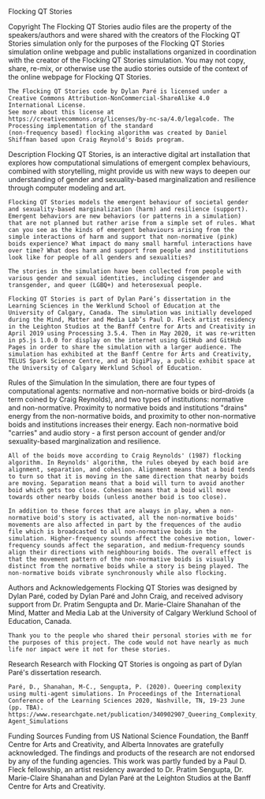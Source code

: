 Flocking QT Stories

Copyright
    The Flocking QT Stories audio files are the property of the speakers/authors and were shared with the creators of the Flocking QT Stories simulation only for the purposes of the Flocking QT Stories simulation online webpage and public installations organized in coordination with the creator of the Flocking QT Stories simulation. You may not copy, share, re-mix, or otherwise use the audio stories outside of the context of the online webpage for Flocking QT Stories.

    The Flocking QT Stories code by Dylan Paré is licensed under a Creative Commons Attribution-NonCommercial-ShareAlike 4.0 International License.
    See more about this license at https://creativecommons.org/licenses/by-nc-sa/4.0/legalcode. The Processing implementation of the standard
    (non-frequency based) flocking algorithm was created by Daniel Shiffman based upon Craig Reynold's Boids program.

Description
    Flocking QT Stories, is an interactive digital art installation that explores how computational simulations of emergent complex behaviours, combined with storytelling, might provide us with new ways to deepen our understanding of gender and sexuality-based marginalization and resilience through computer modeling and art.

    Flocking QT Stories models the emergent behaviour of societal gender and sexuality-based marginalization (harm) and resilience (support). Emergent behaviors are new behaviors (or patterns in a simulation) that are not planned but rather arise from a simple set of rules. What can you see as the kinds of emergent behaviours arising from the simple interactions of harm and support that non-normative (pink) boids experience? What impact do many small harmful interactions have over time? What does harm and support from people and instititutions look like for people of all genders and sexualities?

    The stories in the simulation have been collected from people with various gender and sexual identities, including cisgender and transgender, and queer (LGBQ+) and heterosexual people.

    Flocking QT Stories is part of Dylan Paré’s dissertation in the Learning Sciences in the Werklund School of Education at the University of Calgary, Canada. The simulation was initially developed during the Mind, Matter and Media Lab’s Paul D. Fleck artist residency in the Leighton Studios at the Banff Centre for Arts and Creativity in April 2019 using Processing 3.5.4. Then in May 2020, it was re-written in p5.js 1.0.0 for display on the internet using GitHub and GitHub Pages in order to share the simulation with a larger audience. The simulation has exhibited at the Banff Centre for Arts and Creativity, TELUS Spark Science Centre, and at DigiPlay, a public exhibit space at the University of Calgary Werklund School of Education.

Rules of the Simulation
    In the simulation, there are four types of computational agents: normative and non-normative boids or bird-droids (a term coined by Craig Reynolds), and two types of institutions: normative and non-normative. Proximity to normative boids and institutions "drains" energy from the non-normative boids, and proximity to other non-normative boids and institutions increases their energy. Each non-normative boid "carries" and audio story - a first person account of gender and/or sexuality-based marginalization and resilience.

    All of the boids move according to Craig Reynolds' (1987) flocking algorithm. In Reynolds' algorithm, the rules obeyed by each boid are alignment, separation, and cohesion. Alignment means that a boid tends to turn so that it is moving in the same direction that nearby boids are moving. Separation means that a boid will turn to avoid another boid which gets too close. Cohesion means that a boid will move towards other nearby boids (unless another boid is too close).

    In addition to these forces that are always in play, when a non-normative boid's story is activated, all the non-normative boids' movements are also affected in part by the frequences of the audio file which is broadcasted to all non-normative boids in the simulation. Higher-frequency sounds affect the cohesive motion, lower-frequency sounds affect the separation, and medium-frequency sounds align their directions with neighbouring boids. The overall effect is that the movement pattern of the non-normative boids is visually distinct from the normative boids while a story is being played. The non-normative boids vibrate synchronously while also flocking.

Authors and Acknowledgements
    Flocking QT Stories was designed by Dylan Paré, coded by Dylan Paré and John Craig, and received advisory support from Dr. Pratim Sengupta and Dr. Marie-Claire Shanahan of the Mind, Matter and Media Lab at the University of Calgary Werklund School of Education, Canada.

    Thank you to the people who shared their personal stories with me for the purposes of this project. The code would not have nearly as much life nor impact were it not for these stories.

Research
    Research with Flocking QT Stories is ongoing as part of Dylan Paré's dissertation research.

    Paré, D., Shanahan, M-C., Sengupta, P. (2020). Queering complexity using multi-agent simulations. In Proceedings of the International Conference of the Learning Sciences 2020, Nashville, TN, 19-23 June (pp. TBA). https://www.researchgate.net/publication/340902907_Queering_Complexity_Using_Multi-Agent_Simulations

Funding Sources
    Funding from US National Science Foundation, the Banff Centre for Arts and Creativity, and Alberta Innovates are gratefully acknowledged. The findings and products of the research are not endorsed by any of the funding agencies. This work was partly funded by a Paul D. Fleck fellowship, an artist residency awarded to Dr. Pratim Sengupta, Dr. Marie-Claire Shanahan and Dylan Paré at the Leighton Studios at the Banff Centre for Arts and Creativity.
